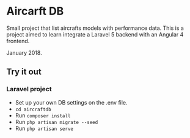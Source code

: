 # Aircarft DB
Small project that list aircrafts models with performance data. 
This is a project aimed to learn integrate a Laravel 5 backend with an Angular 4 frontend.

January 2018.

## Try it out

### Laravel project

* Set up your own DB settings on the .env file.
* `cd aircraftdb`
* Run `composer install`
* Run `php artisan migrate --seed`
* Run `php artisan serve`